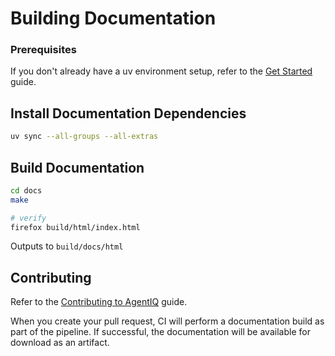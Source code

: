 <!--
 SPDX-FileCopyrightText: Copyright (c) 2021-2025, NVIDIA CORPORATION & AFFILIATES. All rights reserved.
 SPDX-License-Identifier: Apache-2.0

 Licensed under the Apache License, Version 2.0 (the "License");
 you may not use this file except in compliance with the License.
 You may obtain a copy of the License at

 http://www.apache.org/licenses/LICENSE-2.0

 Unless required by applicable law or agreed to in writing, software
 distributed under the License is distributed on an "AS IS" BASIS,
 WITHOUT WARRANTIES OR CONDITIONS OF ANY KIND, either express or implied.
 See the License for the specific language governing permissions and
 limitations under the License.
-->

# Building Documentation

### Prerequisites
If you don't already have a uv environment setup, refer to the [Get Started](./source/intro/get-started.md) guide.

## Install Documentation Dependencies
```bash
uv sync --all-groups --all-extras
```

## Build Documentation
```bash
cd docs
make

# verify
firefox build/html/index.html
```
Outputs to `build/docs/html`

## Contributing
Refer to the [Contributing to AgentIQ](./source/advanced/contributing.md) guide.

When you create your pull request, CI will perform a documentation build as part of the pipeline. If successful, the documentation will be available for download as an artifact.

